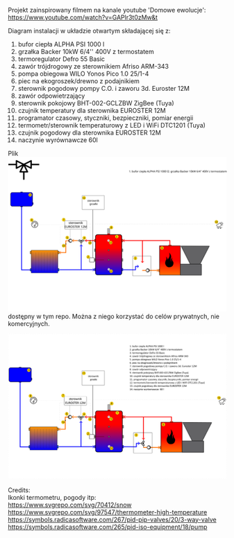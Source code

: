Projekt zainspirowany filmem na kanale youtube 'Domowe ewolucje':
https://www.youtube.com/watch?v=GAPlr3t0zMw&t


Diagram instalacji w układzie otwartym składającej się z: 
1. bufor ciepła ALPHA PSI 1000 l
2. grzałka Backer 10kW 6/4'' 400V z termostatem
3. termoregulator Defro 55 Basic
4. zawór trójdrogowy ze sterownikiem Afriso ARM-343 
5. pompa obiegowa WILO Yonos Pico 1.0 25/1-4 
6. piec na ekogroszek/drewno z podajnikiem
7. sterownik pogodowy pompy C.O. i zaworu 3d. Euroster 12M 
8. zawór odpowietrzający
9. sterownik pokojowy BHT-002-GCLZBW ZigBee (Tuya)
10. czujnik temperatury dla sterownika EUROSTER 12M
11. programator czasowy, styczniki, bezpieczniki, pomiar energii
12. termometr/sterownik temperaturowy z LED i WiFi DTC1201 (Tuya)
13. czujnik pogodowy dla sterownika EUROSTER 12M
14. naczynie wyrównawcze 60l


Plik ![diagram.svg](./diagram.svg) dostępny w tym repo.
Można z niego korzystać do celów prywatnych, nie komercyjnych.

![preview](./preview.png)


Credits:\
Ikonki termometru, pogody itp:\
https://www.svgrepo.com/svg/70412/snow \
https://www.svgrepo.com/svg/97547/thermometer-high-temperature \
https://symbols.radicasoftware.com/267/pid-pip-valves/20/3-way-valve \
https://symbols.radicasoftware.com/265/pid-iso-equipment/18/pump 
